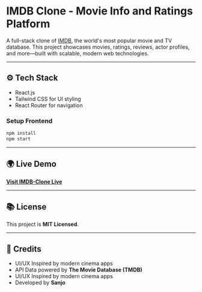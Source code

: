 #  IMDB Clone - Movie Info and Ratings Platform

A full-stack clone of [IMDB](https://www.imdb.com/), the world's most popular movie and TV database. This project showcases movies, ratings, reviews, actor profiles, and more—built with scalable, modern web technologies.


---

## ⚙️ Tech Stack


* React.js 
* Tailwind CSS for UI styling
* React Router for navigation


### Setup Frontend

```bash
npm install
npm start
```

---
## 🌍 Live Demo

[**Visit IMDB-Clone Live**](http://imdb-clone-7w1v3sc78-skywalker690s-projects.vercel.app/)

---

## 📚 License

This project is **MIT Licensed**.

---

## 🌟 Credits

* UI/UX Inspired by modern cinema apps
* API Data powered by **The Movie Database (TMDB)**
* UI/UX Inspired by modern cinema apps
* Developed by **Sanjo**


